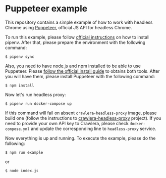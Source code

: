 # Puppeteer example

This repository contains a simple example of how to work with headless
Chrome using [Puppeteer](https://pptr.dev), official JS API for headless
Chrome.

To run this example, please follow [official
instructions](https://pipenv.readthedocs.io/en/latest/install/) on how
to install pipenv. After that, please prepare the environment with the
following command:

```console
$ pipenv sync
```

Also, you need to have node.js and npm installed to be
able to use Puppeteer. Please [follow the official install
guide](https://www.npmjs.com/get-npm) to obtains both tools. After you
will have them, please install Puppeteer with the following command:

```console
$ npm install
```

Now let's run headless proxy:

```console
$ pipenv run docker-compose up
```

If this command will fail on absent `crawlera-headless-proxy` image,
please build one (follow the instructions to
[crawlera-headless-proxy](https://github.com/scrapinghub/crawlera-headless-proxy)
project). If you need to provide your own API key to Crawlera, please
check `docker-compose.yml` and update the corresponding line to
`headless-proxy` service.

Now everything is up and running. To execute the example, please do the
following:

```console
$ npm run example
```

or

```console
$ node index.js
```
